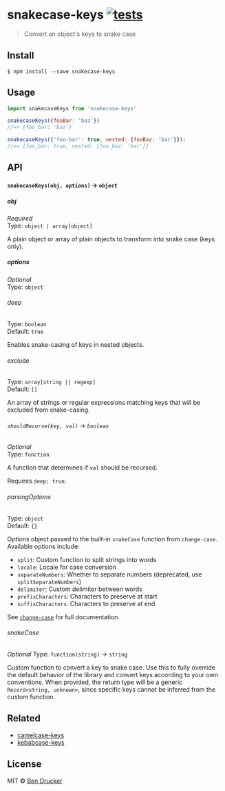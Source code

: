 # snakecase-keys [![tests](https://github.com/bendrucker/snakecase-keys/workflows/tests/badge.svg?branch=main)](https://github.com/bendrucker/snakecase-keys/actions?query=workflow%3Atests+branch%3Amain)

> Convert an object's keys to snake case


## Install

```
$ npm install --save snakecase-keys
```


## Usage

```js
import snakecaseKeys from 'snakecase-keys'

snakecaseKeys({fooBar: 'baz'})
//=> {foo_bar: 'baz'}

snakecaseKeys({'foo-bar': true, nested: {fooBaz: 'bar'}});
//=> {foo_bar: true, nested: {foo_baz: 'bar'}}
```

## API

#### `snakecaseKeys(obj, options)` -> `object`

##### obj

*Required*  
Type: `object | array[object]`

A plain object or array of plain objects to transform into snake case (keys only).

##### options

*Optional*  
Type: `object`

###### deep

Type: `boolean`  
Default: `true`

Enables snake-casing of keys in nested objects.

###### exclude

Type: `array[string || regexp]`  
Default: `[]`

An array of strings or regular expressions matching keys that will be excluded from snake-casing.

###### `shouldRecurse(key, val)` -> `boolean`

*Optional*  
Type: `function`

A function that determines if `val` should be recursed.

Requires `deep: true`.

###### parsingOptions

Type: `object`  
Default: `{}`

Options object passed to the built-in `snakeCase` function from `change-case`. Available options include:

- `split`: Custom function to split strings into words
- `locale`: Locale for case conversion
- `separateNumbers`: Whether to separate numbers (deprecated, use `splitSeparateNumbers`)
- `delimiter`: Custom delimiter between words
- `prefixCharacters`: Characters to preserve at start
- `suffixCharacters`: Characters to preserve at end

See [`change-case`](https://github.com/blakeembrey/change-case) for full documentation.

###### snakeCase

*Optional*
Type: `function(string)` -> `string`

Custom function to convert a key to snake case. Use this to fully override the default behavior of the library and convert keys according to your own conventions. When provided, the return type will be a generic `Record<string, unknown>`, since specific keys cannot be inferred from the custom function.

## Related

* [camelcase-keys](https://github.com/sindresorhus/camelcase-keys)
* [kebabcase-keys](https://github.com/mattiloh/kebabcase-keys)

## License

MIT © [Ben Drucker](http://bendrucker.me)

